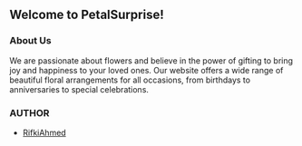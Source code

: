 ## Welcome to PetalSurprise!
### About Us
We are passionate about flowers and believe in the power of gifting to bring joy and happiness to your loved ones.
Our website offers a wide range of beautiful floral arrangements for all occasions, from birthdays to anniversaries to special celebrations.

### AUTHOR
- [RifkiAhmed](https://github.com/RifkiAhmed)